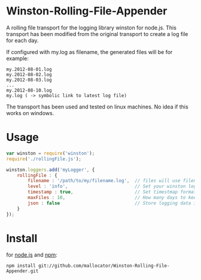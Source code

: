 Winston-Rolling-File-Appender
=============================

A rolling file transport for the logging library winston for node.js.
This transport has been modified from the original transport to create a log file for each day.

If configured with my.log as filename, the generated files will be for example:

	my.2012-08-01.log
	my.2012-08-02.log
	my.2012-08-03.log
	...
	my.2012-08-10.log
	my.log ( -> symbolic link to latest log file)

The transport has been used and tested on linux machines. No idea if this works on windows.


# Usage

```javascript
var winston = require('winston');
require('./rollingFile.js');

winston.loggers.add('myLogger', {
	rollingFile : {
		filename : '/path/to/my/filename.log',	// files will use filename.<date>.log for all files 
		level : 'info',							// Set your winston log level, same as original file transport
		timestamp : true,						// Set timestmap format/enabled, Same ass original file transport
		maxFiles : 10,							// How many days to keep as back log
		json : false							// Store logging data ins json format
	}
});
```

# Install
for [node.js](http://nodejs.org/) and [npm](https://npmjs.org):

	npm install git://github.com/mallocator/Winston-Rolling-File-Appender.git